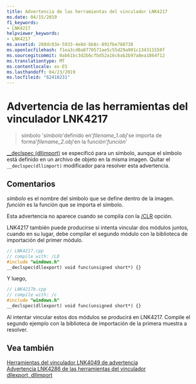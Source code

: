 ```yaml
---
title: Advertencia de las herramientas del vinculador LNK4217
ms.date: 04/15/2019
f1_keywords:
- LNK4217
helpviewer_keywords:
- LNK4217
ms.assetid: 280dc03e-5933-4e8d-bb8c-891fbe788738
ms.openlocfilehash: f1ea3cd0a8770571ae5c55d29a901c134311550f
ms.sourcegitcommit: 0ab61bc3d2b6cfbd52a16c6ab2b97a8ea1864f12
ms.translationtype: MT
ms.contentlocale: es-ES
ms.lasthandoff: 04/23/2019
ms.locfileid: "62410231"
---
```

# <a name="linker-tools-warning-lnk4217"></a>Advertencia de las herramientas del vinculador LNK4217

> símbolo '*símbolo*'definido en'*filename_1.obj*'se importa de forma'*filename_2.obj*'en la función'*función*'

[__declspec (dllimport)](../../cpp/dllexport-dllimport.md) se especificó para un símbolo, aunque el símbolo está definido en un archivo de objeto en la misma imagen. Quitar el `__declspec(dllimport)` modificador para resolver esta advertencia.

## <a name="remarks"></a>Comentarios

*símbolo* es el nombre del símbolo que se define dentro de la imagen. *función* es la función que se importa el símbolo.

Esta advertencia no aparece cuando se compila con la [/CLR](../../build/reference/clr-common-language-runtime-compilation.md) opción.

LNK4217 también puede producirse si intenta vincular dos módulos juntos, cuando en su lugar, debe compilar el segundo módulo con la biblioteca de importación del primer módulo.

```cpp
// LNK4217.cpp
// compile with: /LD
#include "windows.h"
__declspec(dllexport) void func(unsigned short*) {}
```

Y luego,

```cpp
// LNK4217b.cpp
// compile with: /c
#include "windows.h"
__declspec(dllexport) void func(unsigned short*) {}
```

Al intentar vincular estos dos módulos se producirá en LNK4217. Compile el segundo ejemplo con la biblioteca de importación de la primera muestra a resolver.

## <a name="see-also"></a>Vea también

[Herramientas del vinculador LNK4049 de advertencia](linker-tools-warning-lnk4049.md) \
[Advertencia LNK4286 de las herramientas del vinculador](linker-tools-warning-lnk4286.md) \
[dllexport, dllimport](../../cpp/dllexport-dllimport.md)